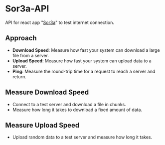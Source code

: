 # Sor3a-API
API for react app "<a href="https://github.com/Nxwfel/Sor3a">Sor3a</a>" to test internet connection.

## Approach
- **Download Speed**: Measure how fast your system can download a large file from a server.
- **Upload Speed**: Measure how fast your system can upload data to a server.
- **Ping**: Measure the round-trip time for a request to reach a server and return.

## Measure Download Speed
- Connect to a test server and download a file in chunks.
- Measure how long it takes to download a fixed amount of data.

## Measure Upload Speed
- Upload random data to a test server and measure how long it takes.